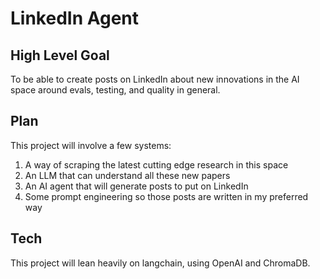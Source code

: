 # LinkedIn Agent

## High Level Goal

To be able to create posts on LinkedIn about new innovations in the AI space around evals, testing, and quality in general. 

## Plan

This project will involve a few systems:

1. A way of scraping the latest cutting edge research in this space
2. An LLM that can understand all these new papers
3. An AI agent that will generate posts to put on LinkedIn
4. Some prompt engineering so those posts are written in my preferred way

## Tech

This project will lean heavily on langchain, using OpenAI and ChromaDB. 
